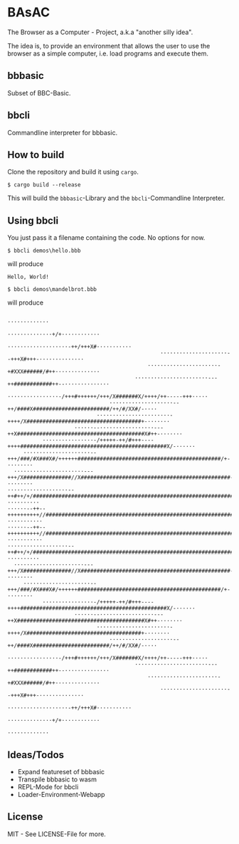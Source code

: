 BAsAC
=====

The Browser as a Computer - Project, a.k.a "another silly idea".

The idea is, to provide an environment that allows the user to use the
browser as a simple computer, i.e. load programs and execute them.


## bbbasic

Subset of BBC-Basic.

## bbcli

Commandline interpreter for bbbasic.


## How to build

Clone the repository and build it using `cargo`.


```shell
$ cargo build --release
```

This will build the `bbbasic`-Library and the `bbcli`-Commandline Interpreter.

## Using bbcli

You just pass it a filename containing the code. No options for now.

```shell
$ bbcli demos\hello.bbb
```

will produce

```shell
Hello, World!
```

```shell
$ bbcli demos\mandelbrot.bbb
```

will produce

```shell
                                                                  ·············
                                                         ··············+/+············
                                                    ···················-++/+++X#···········
                                                ·····················--+++X#+++-··············
                                            ······················-+#XXX######/#++··············
                                        ·······················---++############++--··············
                                     ················-/+++#++++++/+++/X#######X/++++/++-----+++·····
                                ····················--++/####X########################/++/#/XX#/-····
                            ·······················-++++/X####################################+-·······
                     ······--·················---++X########################################X#++-·······
           ················-/+++++-++/#+++----++++##############################################X/-······
     ·····················--+++/###/#X###X#/++++++#############################################/+-········
  ······················---+++/X###############//X###############################################-········
···················--++#++/+/#################################################################/+-··········
······--++--++++++++++//#####################################################################++-···········
······--++--++++++++++//#####################################################################++-···········
···················--++#++/+/#################################################################/+-··········
  ······················---+++/X###############//X###############################################-········
     ·····················--+++/###/#X###X#/++++++#############################################/+-········
           ················-/+++++-++/#+++----++++##############################################X/-······
                     ······--·················---++X########################################X#++-·······
                            ·······················-++++/X####################################+-·······
                                ····················--++/####X########################/++/#/XX#/-····
                                     ················-/+++#++++++/+++/X#######X/++++/++-----+++·····
                                        ·······················---++############++--··············
                                            ······················-+#XXX######/#++··············
                                                ·····················--+++X#+++-··············
                                                    ···················-++/+++X#···········
                                                         ··············+/+············
                                                                  ·············

```

## Ideas/Todos

* Expand featureset of bbbasic
* Transpile bbbasic to wasm
* REPL-Mode for bbcli
* Loader-Environment-Webapp

## License

MIT - See LICENSE-File for more.

